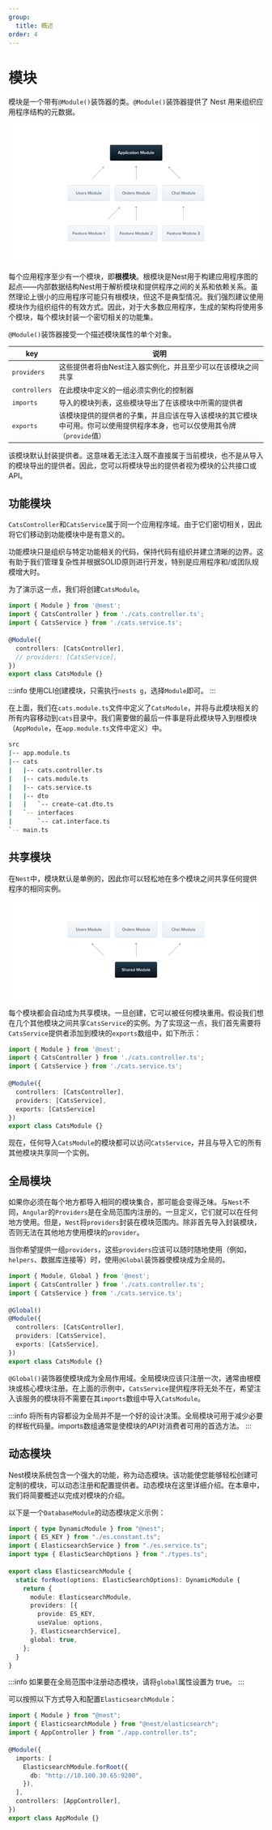 ```yaml
---
group:
  title: 概述
order: 4
---
```


# 模块

模块是一个带有`@Module()`装饰器的类。`@Module()`装饰器提供了 Nest 用来组织应用程序结构的元数据。

![image.png](./images/modules.png)

每个应用程序至少有一个模块，即**根模块**。根模块是Nest用于构建应用程序图的起点——内部数据结构Nest用于解析模块和提供程序之间的关系和依赖关系。虽然理论上很小的应用程序可能只有根模块，但这不是典型情况。我们强烈建议使用模块作为组织组件的有效方式。因此，对于大多数应用程序，生成的架构将使用多个模块，每个模块封装一个密切相关的功能集。

`@Module()`装饰器接受一个描述模块属性的单个对象。

| key | 说明 |
| --- | --- |
| `providers` | 这些提供者将由Nest注入器实例化，并且至少可以在该模块之间共享 |
| `controllers` | 在此模块中定义的一组必须实例化的控制器 |
| `imports` | 导入的模块列表，这些模块导出了在该模块中所需的提供者 |
| `exports` | 该模块提供的提供者的子集，并且应该在导入该模块的其它模块中可用。你可以使用提供程序本身，也可以仅使用其令牌（`provide`值）

该模块默认封装提供者。这意味着无法注入既不直接属于当前模块，也不是从导入的模块导出的提供者。因此，您可以将模块导出的提供者视为模块的公共接口或API。

## 功能模块

`CatsController`和`CatsService`属于同一个应用程序域。由于它们密切相关，因此将它们移动到功能模块中是有意义的。

功能模块只是组织与特定功能相关的代码，保持代码有组织并建立清晰的边界。这有助于我们管理复杂性并根据SOLID原则进行开发，特别是应用程序和/或团队规模增大时。

为了演示这一点，我们将创建`CatsModule`。

```typescript
import { Module } from '@nest';
import { CatsController } from './cats.controller.ts';
import { CatsService } from './cats.service.ts';

@Module({
  controllers: [CatsController],
  // providers: [CatsService],
})
export class CatsModule {}
```

:::info
使用CLI创建模块，只需执行`nests g`，选择`Module`即可。
:::

在上面，我们在`cats.module.ts`文件中定义了`CatsModule`，并将与此模块相关的所有内容移动到`cats`目录中。我们需要做的最后一件事是将此模块导入到根模块（`AppModule`，在`app.module.ts`文件中定义）中。

```bash
src
|-- app.module.ts
|-- cats
|   |-- cats.controller.ts
|   |-- cats.module.ts
|   |-- cats.service.ts
|   |-- dto
|   |   `-- create-cat.dto.ts
|   `-- interfaces
|       `-- cat.interface.ts
`-- main.ts
```

## 共享模块

在`Nest`中，模块默认是单例的，因此你可以轻松地在多个模块之间共享任何提供程序的相同实例。

![share](./images/modules-share.png)

每个模块都会自动成为共享模块。一旦创建，它可以被任何模块重用。假设我们想在几个其他模块之间共享`CatsService`的实例。为了实现这一点，我们首先需要将`CatsService`提供者添加到模块的`exports`数组中，如下所示：

```typescript
import { Module } from '@nest';
import { CatsController } from './cats.controller.ts';
import { CatsService } from './cats.service.ts';

@Module({
  controllers: [CatsController],
  providers: [CatsService],
  exports: [CatsService]
})
export class CatsModule {}
```

现在，任何导入`CatsModule`的模块都可以访问`CatsService`，并且与导入它的所有其他模块共享同一个实例。

## 全局模块

如果你必须在每个地方都导入相同的模块集合，那可能会变得乏味。与`Nest`不同，`Angular`的`Providers`是在全局范围内注册的。一旦定义，它们就可以在任何地方使用。但是，`Nest`将`providers`封装在模块范围内。除非首先导入封装模块，否则无法在其他地方使用模块的`provider`。

当你希望提供一组`providers`，这些`providers`应该可以随时随地使用（例如，`helpers`、数据库连接等）时，使用`@Global`装饰器使模块成为全局的。

```typescript
import { Module, Global } from '@nest';
import { CatsController } from './cats.controller.ts';
import { CatsService } from './cats.service.ts';

@Global()
@Module({
  controllers: [CatsController],
  providers: [CatsService],
  exports: [CatsService],
})
export class CatsModule {}
```

`@Global()`装饰器使模块成为全局作用域。全局模块应该只注册一次，通常由根模块或核心模块注册。在上面的示例中，`CatsService`提供程序将无处不在，希望注入该服务的模块将不需要在其`imports`数组中导入`CatsModule`。

:::info
将所有内容都设为全局并不是一个好的设计决策。全局模块可用于减少必要的样板代码量。imports数组通常是使模块的API对消费者可用的首选方法。
:::

## 动态模块

Nest模块系统包含一个强大的功能，称为动态模块。该功能使您能够轻松创建可定制的模块，可以动态注册和配置提供者。动态模块在这里详细介绍。在本章中，我们将简要概述以完成对模块的介绍。

以下是一个`DatabaseModule`的动态模块定义示例：

```typescript
import { type DynamicModule } from "@nest";
import { ES_KEY } from "./es.constant.ts";
import { ElasticsearchService } from "./es.service.ts";
import type { ElasticSearchOptions } from "./types.ts";

export class ElasticsearchModule {
  static forRoot(options: ElasticSearchOptions): DynamicModule {
    return {
      module: ElasticsearchModule,
      providers: [{
        provide: ES_KEY,
        useValue: options,
      }, ElasticsearchService],
      global: true,
    };
  }
}
```

:::info
如果要在全局范围中注册动态模块，请将`global`属性设置为 true。
:::

可以按照以下方式导入和配置`ElasticsearchModule`：

```typescript
import { Module } from "@nest";
import { ElasticsearchModule } from "@nest/elasticsearch";
import { AppController } from "./app.controller.ts";

@Module({
  imports: [
    ElasticsearchModule.forRoot({
      db: "http://10.100.30.65:9200",
    }),
  ],
  controllers: [AppController],
})
export class AppModule {}
```

